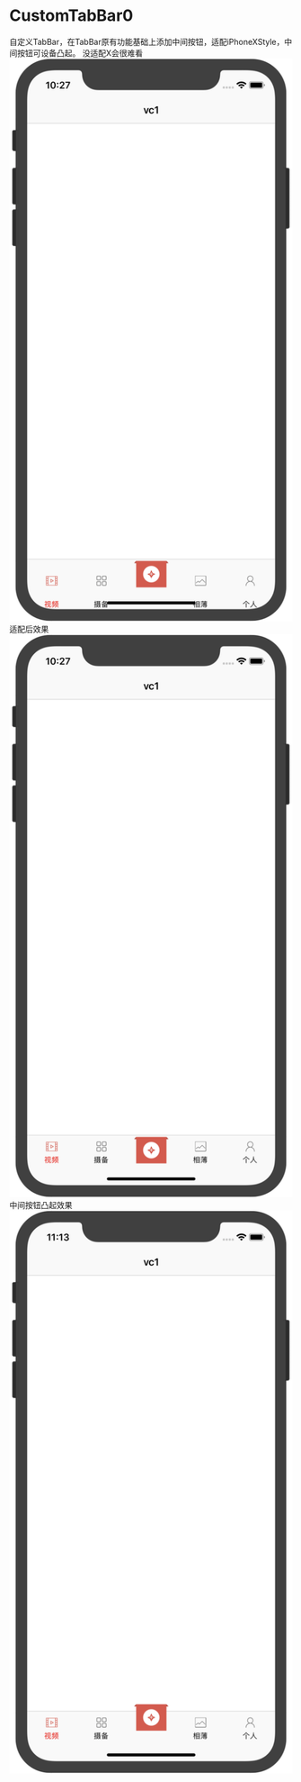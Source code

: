 # CustomTabBar0
自定义TabBar，在TabBar原有功能基础上添加中间按钮，适配iPhoneXStyle，中间按钮可设备凸起。
没适配X会很难看
![image](https://github.com/coderMyron/CustomTabBar0/blob/master/tab1.png)
适配后效果
![image](https://github.com/coderMyron/CustomTabBar0/blob/master/tab2.png)
中间按钮凸起效果
![image](https://github.com/coderMyron/CustomTabBar0/blob/master/tab3.png)
